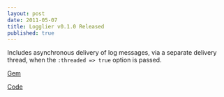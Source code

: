 ```yaml
---
layout: post
date: 2011-05-07
title: Logglier v0.1.0 Released
published: true
---
```


Includes asynchronous delivery of log messages, via a separate delivery thread, when the `:threaded => true` option is passed.

[Gem](https://rubygems.org/gems/logglier)

[Code](https://github.com/freeformz/logglier)
